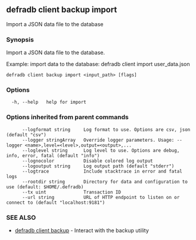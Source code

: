 ## defradb client backup import

Import a JSON data file to the database

### Synopsis

Import a JSON data file to the database.

Example: import data to the database:
  defradb client import user_data.json

```
defradb client backup import <input_path> [flags]
```

### Options

```
  -h, --help   help for import
```

### Options inherited from parent commands

```
      --logformat string     Log format to use. Options are csv, json (default "csv")
      --logger stringArray   Override logger parameters. Usage: --logger <name>,level=<level>,output=<output>,...
      --loglevel string      Log level to use. Options are debug, info, error, fatal (default "info")
      --lognocolor           Disable colored log output
      --logoutput string     Log output path (default "stderr")
      --logtrace             Include stacktrace in error and fatal logs
      --rootdir string       Directory for data and configuration to use (default: $HOME/.defradb)
      --tx uint              Transaction ID
      --url string           URL of HTTP endpoint to listen on or connect to (default "localhost:9181")
```

### SEE ALSO

* [defradb client backup](defradb_client_backup.md)	 - Interact with the backup utility

